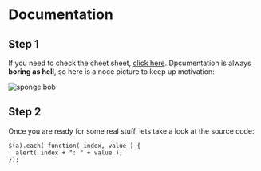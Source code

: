 # Documentation
## Step 1
If you need to check the cheet sheet, [click here]( ttps://github.com/adam-p/markdown-here/wiki/Markdown-Cheatsheet).
Dpcumentation is always **boring as hell**, so here is a noce picture to keep up motivation:

![sponge bob](https://i.imgflip.com/x41yq.jpg "Logo Title Text 1")


## Step 2
Once you are ready for some real stuff, lets take a look at the source code:
```
$(a).each( function( index, value ) {
  alert( index + ": " + value );
});

```
